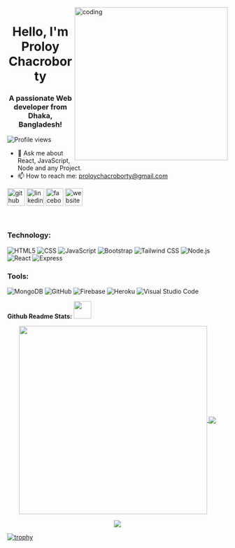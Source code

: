 <img align="right" alt="coding" width="350" src="https://i.ibb.co/Mkjg2y8/122.gif">
<h1 align="center">Hello, I'm Proloy Chacroborty</h1>
<h3 align="center">A passionate Web developer from Dhaka, Bangladesh!</h3>

![Profile views](https://gpvc.arturio.dev/Proloycb)  

- 💬 Ask me about React, JavaScript, Node and any Project. 
- 📫 How to reach me: proloychacroborty@gmail.com 


[<img src='https://cdn.jsdelivr.net/npm/simple-icons@3.0.1/icons/github.svg' alt='github' height='40'>](https://github.com/Proloycb)  [<img src='https://cdn.jsdelivr.net/npm/simple-icons@3.0.1/icons/linkedin.svg' alt='linkedin' height='40'>](https://www.linkedin.com/in/proloycb/)  [<img src='https://cdn.jsdelivr.net/npm/simple-icons@3.0.1/icons/facebook.svg' alt='facebook' height='40'>](https://www.facebook.com/bishajit.chakraborty.1)  [<img src='https://cdn.jsdelivr.net/npm/simple-icons@3.0.1/icons/icloud.svg' alt='website' height='40'>](https://proloycb.netlify.app/)  

<br />

### Technology:

  ![HTML5](https://img.shields.io/badge/-HTML5-333333?style=flat&logo=HTML5)
  ![CSS](https://img.shields.io/badge/-CSS-333333?style=flat&logo=CSS3&logoColor=1572B6)
  ![JavaScript](https://img.shields.io/badge/-JavaScript-333333?style=flat&logo=javascript)
  ![Bootstrap](https://img.shields.io/badge/-Bootstrap-333333?style=flat&logo=bootstrap&logoColor=563D7C)
  ![Tailwind CSS](https://img.shields.io/badge/-TailwindCSS-333333?style=flat&logo=tailwindcss)
  ![Node.js](https://img.shields.io/badge/-Node.js-333333?style=flat&logo=node.js)
  ![React](https://img.shields.io/badge/-React-333333?style=flat&logo=react)
  ![Express](https://img.shields.io/badge/-Express-333333?style=flat&logo=express)
<br />
  ### Tools:

  ![MongoDB](https://img.shields.io/badge/-MongoDB-333333?style=flat&logo=mongodb)
  ![GitHub](https://img.shields.io/badge/-GitHub-333333?style=flat&logo=github)
  ![Firebase](https://img.shields.io/badge/-Firebase-333333?style=flat&logo=firebase)
  ![Heroku](https://img.shields.io/badge/-Heroku-333333?style=flat&logo=heroku)
  ![Visual Studio Code](https://img.shields.io/badge/-Visual%20Studio%20Code-333333?style=flat&logo=visual-studio-code&logoColor=007ACC)



**Github Readme Stats:** <img src="https://media.giphy.com/media/ZCN6F3FAkwsyOGU2RS/giphy.gif" width="40">
 </br>
 <p align="center">
  <a href="https://github.com/Proloycb">
   <img width="430" align="center" src="https://github-readme-stats.vercel.app/api?username=Proloycb&show_icons=true&theme=radical&count_private=true">
  </a>
  <a href="https://github.com/Proloycb/github-readme-stats">
    <img align="center" src="https://github-readme-stats.anuraghazra1.vercel.app/api/top-langs/?username=Proloycb&layout=compact&theme=radical&langs_count=6" />
  </a>
 </p>
<p align="center">
   <img align="center" src="https://github-readme-streak-stats.herokuapp.com/?user=Proloycb&theme=radical&hide_border=true"/>
</p>

[![trophy](https://github-profile-trophy.vercel.app/?username=Proloycb)](https://github.com/ryo-ma/github-profile-trophy)

[portfolio]: https://proloycb.netlify.app/
[facebook]: https://www.facebook.com/bishajit.chakraborty.1/
[github]: https://github.com/Proloycb/
[linkedin]: https://www.linkedin.com/in/proloycb/
